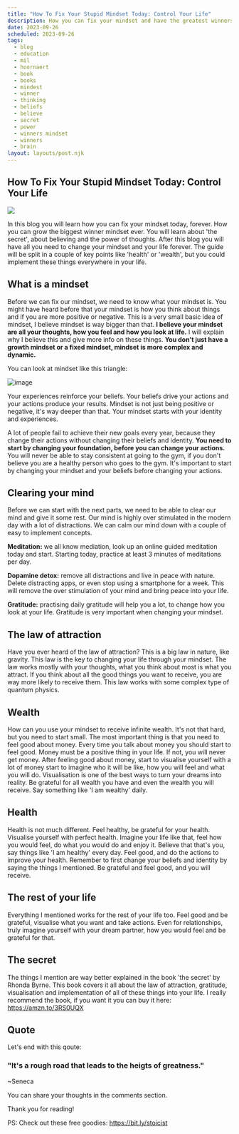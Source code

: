 ```yaml
---
title: "How To Fix Your Stupid Mindset Today: Control Your Life"
description: How you can fix your mindset and have the greatest winners mindset possible.
date: 2023-09-26
scheduled: 2023-09-26
tags:
  - blog
  - education
  - mil
  - hoornaert
  - book
  - books
  - mindest
  - winner
  - thinking
  - beliefs
  - believe
  - secret
  - power
  - winners mindset
  - winners
  - brain
layout: layouts/post.njk
---
```

## How To Fix Your Stupid Mindset Today: Control Your Life
**![](https://lh3.googleusercontent.com/k3zs0mdQyRuT9zcfJOXe8MZHStRw0aePzMdV8ufJg1rk2GdzkZsk9tu97KdBsrRKYw10Lx1ti4lU04sNjznx2i7yxoaHtF78eB4tuJjR_g7e4xLvonoMvHnL-_F7-HXY-d8_YVAh9grtd1AUhzSixpo)**

In this blog you will learn how you can fix your mindset today, forever. How you can grow the biggest winner mindset ever. You will learn about 'the secret', about believing and the power of thoughts. After this blog you will have all you need to change your mindset and your life forever. The guide will be split in a couple of key points like 'health' or 'wealth', but you could implement these things everywhere in your life.

## What is a mindset

Before we can fix our mindset, we need to know what your mindset is.
You might have heard before that your mindset is how you think about things and if you are more positive or negative. This is a very small basic idea of mindset, I believe mindset is way bigger than that. **I believe your mindset are all your thoughts, how you feel and how you look at life.** I will explain why I believe this and give more info on these things. **You don't just have a growth mindset or a fixed mindset, mindset is more complex and dynamic.**

You can look at mindset like this triangle:

![image](https://github.com/Kiog-Aser/basicblog/assets/67959430/36b3621f-e368-4a59-9271-cd9e5758ad47)

Your experiences reinforce your beliefs. Your beliefs drive your actions and your actions produce your results. Mindset is not just being positive or negative, it's way deeper than that. Your mindset starts with your identity and experiences. 

A lot of people fail to achieve their new goals every year, because they change their actions without changing their beliefs and identity. **You need to start by changing your foundation, before you can change your actions.** You will never be able to stay consistent at going to the gym, if you don't believe you are a healthy person who goes to the gym. It's important to start by changing your mindset and your beliefs before changing your actions.

## Clearing your mind

Before we can start with the next parts, we need to be able to clear our mind and give it some rest. Our mind is highly over stimulated in the modern day with a lot of distractions. We can calm our mind down with a couple of easy to implement concepts. 

**Meditation:** we all know mediation, look up an online guided meditation today and start. Starting today, practice at least 3 minutes of meditations per day.

**Dopamine detox:** remove all distractions and live in peace with nature. Delete distracting apps, or even stop using a smartphone for a week. This will remove the over stimulation of your mind and bring peace into your life.

**Gratitude:** practising daily gratitude will help you a lot, to change how you look at your life. Gratitude is very important when changing your mindset.

## The law of attraction

Have you ever heard of the law of attraction? This is a big law in nature, like gravity. This law is the key to changing your life through your mindset. The law works mostly with your thoughts, what you think about most is what you attract. If you think about all the good things you want to receive, you are way more likely to receive them. This law works with some complex type of quantum physics. 

## Wealth

How can you use your mindset to receive infinite wealth. It's not that hard, but you need to start small. The most important thing is that you need to feel good about money. Every time you talk about money you should start to feel good. Money must be a positive thing in your life. If not, you will never get money. After feeling good about money, start to visualise yourself with a lot of money start to imagine who it will be like, how you will feel and what you will do. Visualisation is one of the best ways to turn your dreams into reality. Be grateful for all wealth you have and even the wealth you will receive. Say something like 'I am wealthy' daily.

## Health

Health is not much different. Feel healthy, be grateful for your health. Visualise yourself with perfect health. Imagine your life like that, feel how you would feel, do what you would do and enjoy it. Believe that that's you, say things like 'I am healthy' every day. Feel good, and do the actions to improve your health. Remember to first change your beliefs and identity by saying the things I mentioned. Be grateful and feel good, and you will receive.

## The rest of your life

Everything I mentioned works for the rest of your life too. Feel good and be grateful, visualise what you want and take actions. Even for relationships, truly imagine yourself with your dream partner, how you would feel and be grateful for that. 

## The secret

The things I mention are way better explained in the book 'the secret' by Rhonda Byrne. This book covers it all about the law of attraction, gratitude, visualisation and implementation of all of these things into your life. I really recommend the book, if you want it you can buy it here: https://amzn.to/3RS0UQX

## Quote

Let's end with this qoute:

### "It's a rough road that leads to the heigts of greatness."  
~Seneca

You can share your thoughts in the comments section. 

Thank you for reading!

PS: Check out these free goodies: https://bit.ly/stoicist 
